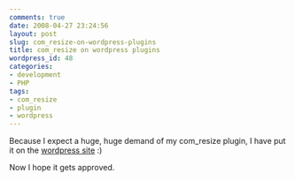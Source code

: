 ```yaml
---
comments: true
date: 2008-04-27 23:24:56
layout: post
slug: com_resize-on-wordpress-plugins
title: com_resize on wordpress plugins
wordpress_id: 48
categories:
- development
- PHP
tags:
- com_resize
- plugin
- wordpress
---
```


Because I expect a huge, huge demand of my com_resize plugin, I have put it on the [wordpress site](http://wordpress.org/extend/plugins/com-resize/) :)

Now I hope it gets approved.
